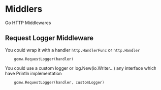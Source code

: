 # Middlers
Go HTTP Middlewares

## Request Logger Middleware

You could wrap it with a handler `http.HandlerFunc` or `http.Handler`
``` 
    gomw.RequestLogger(handler)
```

You could use a custom logger or log.New(io.Writer...) any interface which have Println implementation
```
    gomw.RequestLogger(handler, customLogger)
```
